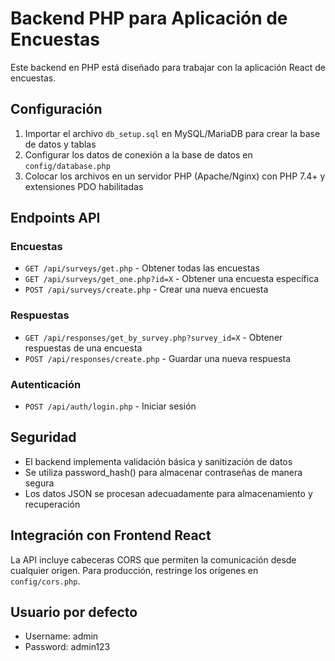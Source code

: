 
# Backend PHP para Aplicación de Encuestas

Este backend en PHP está diseñado para trabajar con la aplicación React de encuestas.

## Configuración

1. Importar el archivo `db_setup.sql` en MySQL/MariaDB para crear la base de datos y tablas
2. Configurar los datos de conexión a la base de datos en `config/database.php`
3. Colocar los archivos en un servidor PHP (Apache/Nginx) con PHP 7.4+ y extensiones PDO habilitadas

## Endpoints API

### Encuestas
- `GET /api/surveys/get.php` - Obtener todas las encuestas
- `GET /api/surveys/get_one.php?id=X` - Obtener una encuesta específica
- `POST /api/surveys/create.php` - Crear una nueva encuesta

### Respuestas
- `GET /api/responses/get_by_survey.php?survey_id=X` - Obtener respuestas de una encuesta
- `POST /api/responses/create.php` - Guardar una nueva respuesta

### Autenticación
- `POST /api/auth/login.php` - Iniciar sesión

## Seguridad
- El backend implementa validación básica y sanitización de datos
- Se utiliza password_hash() para almacenar contraseñas de manera segura
- Los datos JSON se procesan adecuadamente para almacenamiento y recuperación

## Integración con Frontend React
La API incluye cabeceras CORS que permiten la comunicación desde cualquier origen.
Para producción, restringe los orígenes en `config/cors.php`.

## Usuario por defecto
- Username: admin
- Password: admin123
